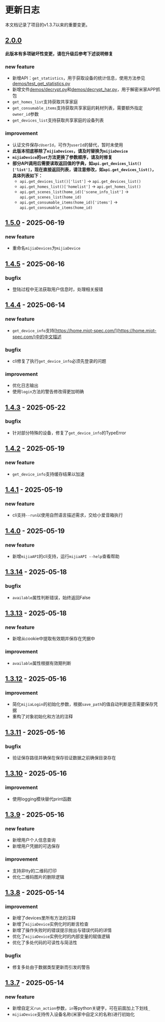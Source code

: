 # 更新日志

本文档记录了项目的v1.3.7以来的重要变更。

## [2.0.0](https://github.com/Do1e/mijia-api/compare/v1.5.0...v2.0.0)
#### 此版本有多项破坏性变更，请在升级后参考下述说明修复
### new feature
* 新增API：`get_statistics`，用于获取设备的统计信息，使用方法参见[demos/test_get_statistics.py](demos/test_get_statistics.py)
* 新增文件[demos/decrypt.py](demos/decrypt.py)和[demos/decrypt_har.py](demos/decrypt_har.py)，用于解密米家APP抓包
* `get_homes_list`支持获取共享家庭
* `get_consumable_items`支持获取共享家庭的耗材列表，需要额外指定`owner_id`参数
* `get_devices_list`支持获取共享家庭的设备列表
### improvement
* 认证文件保存`cUserId`，可作为`userId`的替代，暂时未使用
* **此版本彻底移除了`mijiaDevices`，请及时替换为`mijiaDevice`**
* **`mijiaDevice`的`set`方法更换了参数顺序，请及时修复**
* **部分API调用后需要读取返回值的字典，如`api.get_devices_list()['list']`，现在直接返回列表，请注意修改，如`api.get_devices_list()`，具体列表如下：**
  * `api.get_devices_list()['list']` -> `api.get_devices_list()`
  * `api.get_homes_list()['homelist']` -> `api.get_homes_list()`
  * `api.get_scenes_list(home_id)['scene_info_list']` -> `api.get_scenes_list(home_id)`
  * `api.get_consumable_items(home_id)['items']` -> `api.get_consumable_items(home_id)`

## [1.5.0](https://github.com/Do1e/mijia-api/compare/v1.4.5...v1.5.0) - 2025-06-19
### new feature
* 重命名`mijiaDevices`为`mijiaDevice`

## [1.4.5](https://github.com/Do1e/mijia-api/compare/v1.4.4...v1.4.5) - 2025-06-16
### bugfix
* 登陆过程中无法获取用户信息时，处理相关报错

## [1.4.4](https://github.com/Do1e/mijia-api/compare/v1.4.3...v1.4.4) - 2025-06-14
### new feature
* `get_device_info`支持[https://home.miot-spec.com/](https://home.miot-spec.com/)中的中文描述
### bugfix
* cli修复了执行`get_device_info`必须先登录的问题
### improvement
* 优化日志输出
* 使用`login`方法的警告修改得更加明确

## [1.4.3](https://github.com/Do1e/mijia-api/compare/v1.4.2...v1.4.3) - 2025-05-22
### bugfix
* 针对部分特殊的设备，修复了`get_device_info`的TypeError

## [1.4.2](https://github.com/Do1e/mijia-api/compare/v1.4.1...v1.4.2) - 2025-05-19
### new feature
* `get_device_info`支持缓存结果以加速

## [1.4.1](https://github.com/Do1e/mijia-api/compare/v1.4.0...v1.4.1) - 2025-05-19
### new feature
* cli支持`--run`以使用自然语言描述需求，交给小爱音箱执行

## [1.4.0](https://github.com/Do1e/mijia-api/compare/v1.3.14...v1.4.0) - 2025-05-19
### new feature
* 新增`mijiaAPI`的cli支持，运行`mijiaAPI --help`查看帮助

## [1.3.14](https://github.com/Do1e/mijia-api/compare/v1.3.13...v1.3.14) - 2025-05-18
### bugfix
* `available`属性判断错误，始终返回False

## [1.3.13](https://github.com/Do1e/mijia-api/compare/v1.3.12...v1.3.13) - 2025-05-18
### new feature
* 新增从cookie中提取有效期并保存在凭据中
### improvement
* `available`属性根据有效期判断

## [1.3.12](https://github.com/Do1e/mijia-api/compare/v1.3.11...v1.3.12) - 2025-05-16
### improvement
* 简化`mijiaLogin`的初始化参数，根据`save_path`的值自动判断是否需要保存凭据
* 重构了对象初始化和方法的注释

## [1.3.11](https://github.com/Do1e/mijia-api/compare/v1.3.10...v1.3.11) - 2025-05-16
### bugfix
* 验证保存路径并确保在保存验证数据之前确保目录存在

## [1.3.10](https://github.com/Do1e/mijia-api/compare/v1.3.9...v1.3.10) - 2025-05-16
### improvement
* 使用logging模块替代print函数

## [1.3.9](https://github.com/Do1e/mijia-api/compare/v1.3.8...v1.3.9) - 2025-05-16
### new feature
* 新增用户个人信息查询
* 新增用户凭据的可选保存
### improvement
* 支持非tty的二维码打印
* 优化二维码图片的删除逻辑

## [1.3.8](https://github.com/Do1e/mijia-api/compare/v1.3.7...v1.3.8) - 2025-05-14
### improvement
* 新增了devices里所有方法的注释
* 新增了`mijiaDevice`实例化时的断言检查
* 新增了操作失败时的错误提示抛出与错误代码的详情
* 优化了`mijiaDevice`实例化时的内部变量的赋值逻辑
* 优化了多处代码的可读性与简洁性
### bugfix
* 修复多处由于数据类型更新而引发的警告

## [1.3.7](https://github.com/Do1e/mijia-api/compare/v1.3.6...v1.3.7) - 2025-05-14
### new feature
* 新增自定义`run_action`参数，`in`等python关键字，可在前面加上下划线`_`
* `mijiaDevice`支持传入设备名称(米家中自定义的名称)进行初始化
